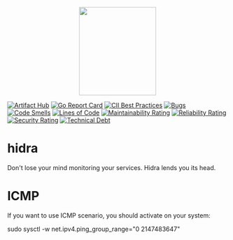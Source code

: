 <p align="center">
  <img width="176.5" height="202" src="https://github.com/hidracloud/hidra/blob/main/docs/logo.svg?raw=true">
</p>

[![Artifact Hub](https://img.shields.io/endpoint?url=https://artifacthub.io/badge/repository/hidra)](https://artifacthub.io/packages/search?repo=hidra)
[![Go Report Card](https://goreportcard.com/badge/github.com/hidracloud/hidra)](https://goreportcard.com/report/github.com/hidracloud/hidra) [![CII Best Practices](https://bestpractices.coreinfrastructure.org/projects/5722/badge)](https://bestpractices.coreinfrastructure.org/projects/5722)
[![Bugs](https://sonarcloud.io/api/project_badges/measure?project=hidracloud_hidra&metric=bugs)](https://sonarcloud.io/summary/new_code?id=hidracloud_hidra)
[![Code Smells](https://sonarcloud.io/api/project_badges/measure?project=hidracloud_hidra&metric=code_smells)](https://sonarcloud.io/summary/new_code?id=hidracloud_hidra)
[![Lines of Code](https://sonarcloud.io/api/project_badges/measure?project=hidracloud_hidra&metric=ncloc)](https://sonarcloud.io/summary/new_code?id=hidracloud_hidra)
[![Maintainability Rating](https://sonarcloud.io/api/project_badges/measure?project=hidracloud_hidra&metric=sqale_rating)](https://sonarcloud.io/summary/new_code?id=hidracloud_hidra)
[![Reliability Rating](https://sonarcloud.io/api/project_badges/measure?project=hidracloud_hidra&metric=reliability_rating)](https://sonarcloud.io/summary/new_code?id=hidracloud_hidra)
[![Security Rating](https://sonarcloud.io/api/project_badges/measure?project=hidracloud_hidra&metric=security_rating)](https://sonarcloud.io/summary/new_code?id=hidracloud_hidra)
[![Technical Debt](https://sonarcloud.io/api/project_badges/measure?project=hidracloud_hidra&metric=sqale_index)](https://sonarcloud.io/summary/new_code?id=hidracloud_hidra)

# hidra

Don't lose your mind monitoring your services. Hidra lends you its head.

# ICMP

If you want to use ICMP scenario, you should activate on your system:

  sudo sysctl -w net.ipv4.ping_group_range="0 2147483647"
